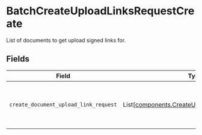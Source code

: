 # BatchCreateUploadLinksRequestCreate

List of documents to get upload signed links for.


## Fields

| Field                                                                                                      | Type                                                                                                       | Required                                                                                                   | Description                                                                                                |
| ---------------------------------------------------------------------------------------------------------- | ---------------------------------------------------------------------------------------------------------- | ---------------------------------------------------------------------------------------------------------- | ---------------------------------------------------------------------------------------------------------- |
| `create_document_upload_link_request`                                                                      | List[[components.CreateUploadLinkRequestCreate](../../models/components/createuploadlinkrequestcreate.md)] | :heavy_minus_sign:                                                                                         | List of documents to get upload signed links for                                                           |